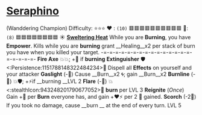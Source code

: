 # [Seraphino](<https://www.youtube.com/watch?v=hmqSuMX5fyM>)
(Wanddering Champion)
Difficulty: :star::star::star:
:heart: : `(10)` :red_square::red_square::red_square::red_square::red_square::red_square::red_square::red_square::red_square::red_square:
:large_blue_diamond:: `(8)`    :blue_square::blue_square::blue_square::blue_square::blue_square::blue_square::blue_square::blue_square:
:sunny: [**Sweltering Heat**](https://media.discordapp.net/attachments/1056365502101979146/1175660686802702396/download_5.png?ex=656c0a56&is=65599556&hm=2e99fb39c659cde7f3bba58f1109e12b5f62a845924d4785ab0458844a75d1d8&=&width=450&height=675) 
While you are __Burning__, you have __Empower__. Kills while you are __burning__ grant __Healing__x2 per stack of burn you have when you killed your target.
-=-=-=-=-=-=-=-=-=-=-=-=-=-=-=-=-=-=-=-=-
**Fire Axe** :boom::boom:; +:no_entry_sign: if __burning__
**Extinguisher** :shield:<:Persistence:1151788148322484234>:twisted_rightwards_arrows: Dispell all __Effects__ on yourself and your attacker
**Gaslight** (-:large_blue_diamond:) Cause __Burn__x2 :cyclone:; gain __Burn__x2
**Burnline** (-:large_blue_diamond:) :boom::shield:; +:zap:if __burning __LVL 2
**Flare** (-:large_blue_diamond:) :boom:<:stealthIcon:943248201790677052>:twisted_rightwards_arrows: __burn__ per LVL 3
**Reignite** (*Once*) Gain +:large_blue_diamond: per __Burn__ everyone has, and gain +:heart::zap: per 2 :large_blue_diamond: gained.
**Scorch** (-2:large_blue_diamond:) If you took no damage, cause __burn __ at the end of every turn. LVL 5